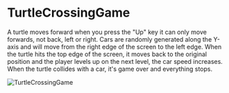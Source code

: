 # TurtleCrossingGame

A turtle moves forward when you press the "Up" key it can only move forwards, not back, left or right.
Cars are randomly generated along the Y-axis and will move from the right edge of the screen to the left edge.
When the turtle hits the top edge of the screen, it moves back to the original position and the player levels up on the next level, the car speed increases.
When the turtle collides with a car, it's game over and everything stops.

![TurtleCrossingGame](https://user-images.githubusercontent.com/63019595/136885706-d42fa390-a93c-4975-aa65-d874559b442c.png)
